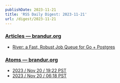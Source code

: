 ```yaml
---
publishDate: 2023-11-21
title: 'RSS Daily Digest: 2023-11-21'
url: /digest/2023-11-21
---
```


### [Articles — brandur.org](https://brandur.org/)

  * [River: a Fast, Robust Job Queue for Go + Postgres](https://brandur.org/river)
  
### [Atoms  — brandur.org](https://brandur.org/)

  * [2023 / Nov 20 / 19:22 PST](https://brandur.org/atoms/gpi46ss)
  * [2023 / Nov 20 / 06:18 PST](https://brandur.org/atoms/gphqpm2)
  
